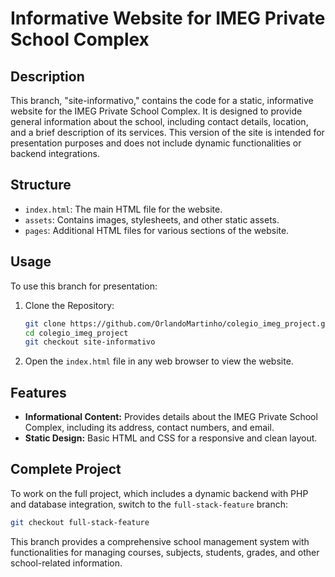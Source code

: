 
# Informative Website for IMEG Private School Complex

## Description
This branch, "site-informativo," contains the code for a static, informative website for the IMEG Private School Complex. It is designed to provide general information about the school, including contact details, location, and a brief description of its services. This version of the site is intended for presentation purposes and does not include dynamic functionalities or backend integrations.

## Structure
- `index.html`: The main HTML file for the website.
- `assets`: Contains images, stylesheets, and other static assets.
- `pages`: Additional HTML files for various sections of the website.

## Usage
To use this branch for presentation:

1. Clone the Repository:
    ```bash
    git clone https://github.com/OrlandoMartinho/colegio_imeg_project.git
    cd colegio_imeg_project
    git checkout site-informativo
    ```
2. Open the `index.html` file in any web browser to view the website.

## Features
- **Informational Content:** Provides details about the IMEG Private School Complex, including its address, contact numbers, and email.
- **Static Design:** Basic HTML and CSS for a responsive and clean layout.

## Complete Project
To work on the full project, which includes a dynamic backend with PHP and database integration, switch to the `full-stack-feature` branch:
```bash
git checkout full-stack-feature
```
This branch provides a comprehensive school management system with functionalities for managing courses, subjects, students, grades, and other school-related information.


